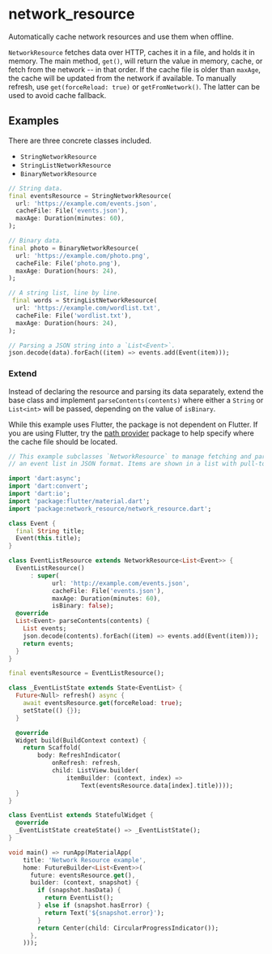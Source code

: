 # network_resource

Automatically cache network resources and use them when offline.

`NetworkResource` fetches data over HTTP, caches it in a file, and holds it in memory.
The main method, `get()`, will return the value in memory, cache,
or fetch from the network -- in that order. If the cache file is older than `maxAge`,
the cache will be updated from the network if available. To manually refresh, use `get(forceReload: true)`
or `getFromNetwork()`. The latter can be used to avoid cache fallback.

## Examples

There are three concrete classes included.

* `StringNetworkResource`
* `StringListNetworkResource`
* `BinaryNetworkResource`

```dart
// String data.
final eventsResource = StringNetworkResource(
  url: 'https://example.com/events.json',
  cacheFile: File('events.json'),
  maxAge: Duration(minutes: 60),
);

// Binary data.
final photo = BinaryNetworkResource(
  url: 'https://example.com/photo.png',
  cacheFile: File('photo.png'),
  maxAge: Duration(hours: 24),
);

// A string list, line by line.
 final words = StringListNetworkResource(
  url: 'https://example.com/wordlist.txt',
  cacheFile: File('wordlist.txt'),
  maxAge: Duration(hours: 24),
);

// Parsing a JSON string into a `List<Event>`.
json.decode(data).forEach((item) => events.add(Event(item)));
```

### Extend
Instead of declaring the resource and parsing its data separately, extend the
base class and implement `parseContents(contents)` where either a `String` or `List<int>` will be passed, depending on the value of `isBinary`.

While this example uses Flutter, the package is not dependent on Flutter. If you are using Flutter, try the [path provider](https://pub.dartlang.org/packages/path_provider) package to help specify where the cache file should be located.

```dart
// This example subclasses `NetworkResource` to manage fetching and parsing
// an event list in JSON format. Items are shown in a list with pull-to-refresh.

import 'dart:async';
import 'dart:convert';
import 'dart:io';
import 'package:flutter/material.dart';
import 'package:network_resource/network_resource.dart';

class Event {
  final String title;
  Event(this.title);
}

class EventListResource extends NetworkResource<List<Event>> {
  EventListResource()
      : super(
            url: 'http://example.com/events.json',
            cacheFile: File('events.json'),
            maxAge: Duration(minutes: 60),
            isBinary: false);
  @override
  List<Event> parseContents(contents) {
    List events;
    json.decode(contents).forEach((item) => events.add(Event(item)));
    return events;
  }
}

final eventsResource = EventListResource();

class _EventListState extends State<EventList> {
  Future<Null> refresh() async {
    await eventsResource.get(forceReload: true);
    setState(() {});
  }

  @override
  Widget build(BuildContext context) {
    return Scaffold(
        body: RefreshIndicator(
            onRefresh: refresh,
            child: ListView.builder(
                itemBuilder: (context, index) =>
                    Text(eventsResource.data[index].title))));
  }
}

class EventList extends StatefulWidget {
  @override
  _EventListState createState() => _EventListState();
}

void main() => runApp(MaterialApp(
    title: 'Network Resource example',
    home: FutureBuilder<List<Event>>(
      future: eventsResource.get(),
      builder: (context, snapshot) {
        if (snapshot.hasData) {
          return EventList();
        } else if (snapshot.hasError) {
          return Text('${snapshot.error}');
        }
        return Center(child: CircularProgressIndicator());
      },
    )));
```
